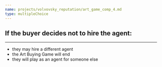```yaml
---
name: projects/volvovsky_reputation/art_game_comp_4.md
type: multipleChoice
---
```


## If the buyer decides not to hire the agent:

---

- they may hire a different agent
- the Art Buying Game will end
- they will play as an agent for someone else

